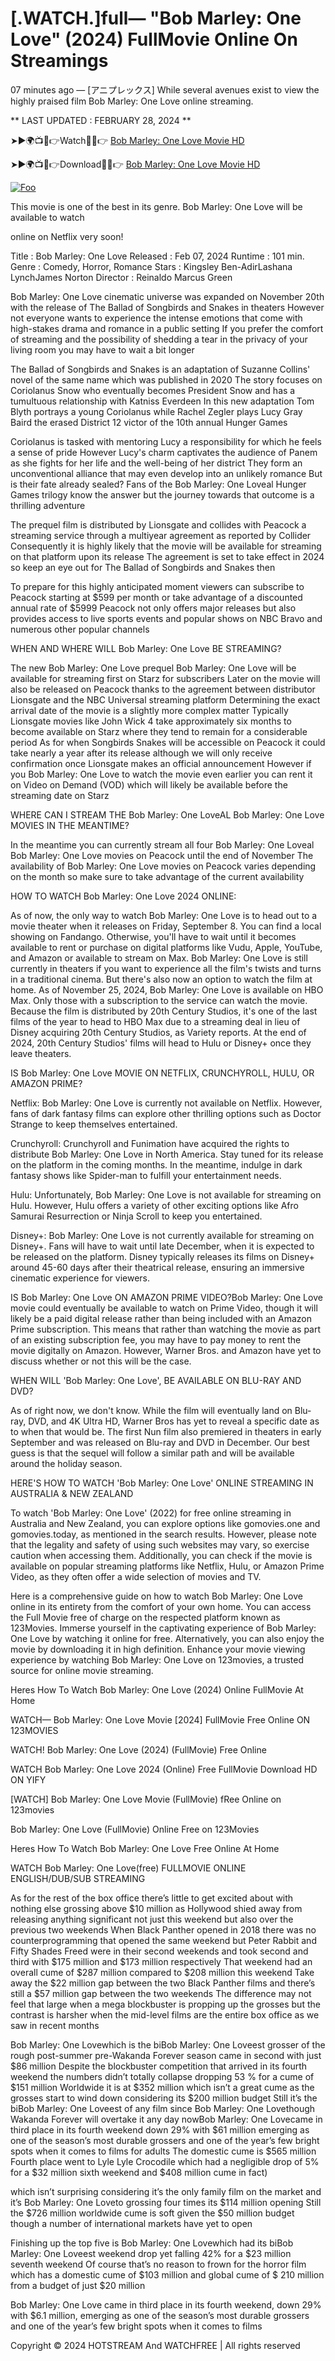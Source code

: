 <h1>[.WATCH.]full— "Bob Marley: One Love" (2024) FullMovie Online On Streamings</h1>

07 minutes ago — [アニプレックス] While several avenues exist to view the highly praised film Bob Marley: One Love online streaming.

** LAST UPDATED : FEBRUARY 28, 2024 **


➤►🌍📺📱👉Watch🔴✅👉 <a href="http://the.4tv.live/movie/802219/bob-marley-one-love/watch">Bob Marley: One Love Movie HD</a>

➤►🌍📺📱👉Download🔴✅👉 <a href="http://the.4tv.live/movie/802219/bob-marley-one-love/watch">Bob Marley: One Love Movie HD</a>

<p dir="auto"><a href="http://the.4tv.live/movie/802219/bob-marley-one-love/watch" rel="nofollow"><img src="https://camo.githubusercontent.com/917e6ed5c302499242165dcc02bdbce85c075fd21b35918eb9c0b771855261b8/68747470733a2f2f7374617469632e7769787374617469632e636f6d2f6d656469612f6232343966395f61646163386637306662336634356238383639313639366337376465313866337e6d76322e676966" alt="Foo" style="max-width: 100%;"></a></p>

This movie is one of the best in its genre. Bob Marley: One Love will be available to watch

online on Netflix very soon!

Title : Bob Marley: One Love
Released : Feb 07, 2024
Runtime : 101 min.
Genre : Comedy, Horror, Romance
Stars : Kingsley Ben-AdirLashana LynchJames Norton
Director : Reinaldo Marcus Green

Bob Marley: One Love cinematic universe was expanded on November 20th with the release of The Ballad of Songbirds and Snakes in theaters However not everyone wants to experience the intense emotions that come with high-stakes drama and romance in a public setting If you prefer the comfort of streaming and the possibility of shedding a tear in the privacy of your living room you may have to wait a bit longer

The Ballad of Songbirds and Snakes is an adaptation of Suzanne Collins' novel of the same name which was published in 2020 The story focuses on Coriolanus Snow who eventually becomes President Snow and has a tumultuous relationship with Katniss Everdeen In this new adaptation Tom Blyth portrays a young Coriolanus while Rachel Zegler plays Lucy Gray Baird the erased District 12 victor of the 10th annual Hunger Games

Coriolanus is tasked with mentoring Lucy a responsibility for which he feels a sense of pride However Lucy's charm captivates the audience of Panem as she fights for her life and the well-being of her district They form an unconventional alliance that may even develop into an unlikely romance But is their fate already sealed? Fans of the Bob Marley: One Loveal Hunger Games trilogy know the answer but the journey towards that outcome is a thrilling adventure

The prequel film is distributed by Lionsgate and collides with Peacock a streaming service through a multiyear agreement as reported by Collider Consequently it is highly likely that the movie will be available for streaming on that platform upon its release The agreement is set to take effect in 2024 so keep an eye out for The Ballad of Songbirds and Snakes then

To prepare for this highly anticipated moment viewers can subscribe to Peacock starting at $599 per month or take advantage of a discounted annual rate of $5999 Peacock not only offers major releases but also provides access to live sports events and popular shows on NBC Bravo and numerous other popular channels

WHEN AND WHERE WILL Bob Marley: One Love BE STREAMING?

The new Bob Marley: One Love prequel Bob Marley: One Love will be available for streaming first on Starz for subscribers Later on the movie will also be released on Peacock thanks to the agreement between distributor Lionsgate and the NBC Universal streaming platform Determining the exact arrival date of the movie is a slightly more complex matter Typically Lionsgate movies like John Wick 4 take approximately six months to become available on Starz where they tend to remain for a considerable period As for when Songbirds Snakes will be accessible on Peacock it could take nearly a year after its release although we will only receive confirmation once Lionsgate makes an official announcement However if you Bob Marley: One Love to watch the movie even earlier you can rent it on Video on Demand (VOD) which will likely be available before the streaming date on Starz

WHERE CAN I STREAM THE Bob Marley: One LoveAL Bob Marley: One Love MOVIES IN THE MEANTIME?

In the meantime you can currently stream all four Bob Marley: One Loveal Bob Marley: One Love movies on Peacock until the end of November The availability of Bob Marley: One Love movies on Peacock varies depending on the month so make sure to take advantage of the current availability

HOW TO WATCH Bob Marley: One Love 2024 ONLINE:

As of now, the only way to watch Bob Marley: One Love is to head out to a movie theater when it releases on Friday, September 8. You can find a local showing on Fandango. Otherwise, you'll have to wait until it becomes available to rent or purchase on digital platforms like Vudu, Apple, YouTube, and Amazon or available to stream on Max. Bob Marley: One Love is still currently in theaters if you want to experience all the film's twists and turns in a traditional cinema. But there's also now an option to watch the film at home. As of November 25, 2024, Bob Marley: One Love is available on HBO Max. Only those with a subscription to the service can watch the movie. Because the film is distributed by 20th Century Studios, it's one of the last films of the year to head to HBO Max due to a streaming deal in lieu of Disney acquiring 20th Century Studios, as Variety reports. At the end of 2024, 20th Century Studios' films will head to Hulu or Disney+ once they leave theaters.

IS Bob Marley: One Love MOVIE ON NETFLIX, CRUNCHYROLL, HULU, OR AMAZON PRIME?

Netflix: Bob Marley: One Love is currently not available on Netflix. However, fans of dark fantasy films can explore other thrilling options such as Doctor Strange to keep themselves entertained.

Crunchyroll: Crunchyroll and Funimation have acquired the rights to distribute Bob Marley: One Love in North America. Stay tuned for its release on the platform in the coming months. In the meantime, indulge in dark fantasy shows like Spider-man to fulfill your entertainment needs.

Hulu: Unfortunately, Bob Marley: One Love is not available for streaming on Hulu. However, Hulu offers a variety of other exciting options like Afro Samurai Resurrection or Ninja Scroll to keep you entertained.

Disney+: Bob Marley: One Love is not currently available for streaming on Disney+. Fans will have to wait until late December, when it is expected to be released on the platform. Disney typically releases its films on Disney+ around 45-60 days after their theatrical release, ensuring an immersive cinematic experience for viewers.

IS Bob Marley: One Love ON AMAZON PRIME VIDEO?Bob Marley: One Love movie could eventually be available to watch on Prime Video, though it will likely be a paid digital release rather than being included with an Amazon Prime subscription. This means that rather than watching the movie as part of an existing subscription fee, you may have to pay money to rent the movie digitally on Amazon. However, Warner Bros. and Amazon have yet to discuss whether or not this will be the case.

WHEN WILL 'Bob Marley: One Love', BE AVAILABLE ON BLU-RAY AND DVD?

As of right now, we don't know. While the film will eventually land on Blu-ray, DVD, and 4K Ultra HD, Warner Bros has yet to reveal a specific date as to when that would be. The first Nun film also premiered in theaters in early September and was released on Blu-ray and DVD in December. Our best guess is that the sequel will follow a similar path and will be available around the holiday season.

HERE'S HOW TO WATCH 'Bob Marley: One Love' ONLINE STREAMING IN AUSTRALIA & NEW ZEALAND

To watch 'Bob Marley: One Love' (2022) for free online streaming in Australia and New Zealand, you can explore options like gomovies.one and gomovies.today, as mentioned in the search results. However, please note that the legality and safety of using such websites may vary, so exercise caution when accessing them. Additionally, you can check if the movie is available on popular streaming platforms like Netflix, Hulu, or Amazon Prime Video, as they often offer a wide selection of movies and TV.

Here is a comprehensive guide on how to watch Bob Marley: One Love online in its entirety from the comfort of your own home. You can access the Full Movie free of charge on the respected platform known as 123Movies. Immerse yourself in the captivating experience of Bob Marley: One Love by watching it online for free. Alternatively, you can also enjoy the movie by downloading it in high definition. Enhance your movie viewing experience by watching Bob Marley: One Love on 123movies, a trusted source for online movie streaming.

Heres How To Watch Bob Marley: One Love (2024) Online FullMovie At Home

WATCH— Bob Marley: One Love Movie [2024] FullMovie Free Online ON 123MOVIES

WATCH! Bob Marley: One Love (2024) (FullMovie) Free Online

WATCH Bob Marley: One Love 2024 (Online) Free FullMovie Download HD ON YIFY

[WATCH] Bob Marley: One Love Movie (FullMovie) fRee Online on 123movies

Bob Marley: One Love (FullMovie) Online Free on 123Movies

Heres How To Watch Bob Marley: One Love Free Online At Home

WATCH Bob Marley: One Love(free) FULLMOVIE ONLINE ENGLISH/DUB/SUB STREAMING

As for the rest of the box office there’s little to get excited about with nothing else grossing above $10 million as Hollywood shied away from releasing anything significant not just this weekend but also over the previous two weekends When Black Panther opened in 2018 there was no counterprogramming that opened the same weekend but Peter Rabbit and Fifty Shades Freed were in their second weekends and took second and third with $175 million and $173 million respectively That weekend had an overall cume of $287 million compared to $208 million this weekend Take away the $22 million gap between the two Black Panther films and there’s still a $57 million gap between the two weekends The difference may not feel that large when a mega blockbuster is propping up the grosses but the contrast is harsher when the mid-level films are the entire box office as we saw in recent months

Bob Marley: One Lovewhich is the biBob Marley: One Loveest grosser of the rough post-summer pre-Wakanda Forever season came in second with just $86 million Despite the blockbuster competition that arrived in its fourth weekend the numbers didn’t totally collapse dropping 53 % for a cume of $151 million Worldwide it is at $352 million which isn’t a great cume as the grosses start to wind down considering its $200 million budget Still it’s the biBob Marley: One Loveest of any film since Bob Marley: One Lovethough Wakanda Forever will overtake it any day nowBob Marley: One Lovecame in third place in its fourth weekend down 29% with $61 million emerging as one of the season’s most durable grossers and one of the year’s few bright spots when it comes to films for adults The domestic cume is $565 million Fourth place went to Lyle Lyle Crocodile which had a negligible drop of 5% for a $32 million sixth weekend and $408 million cume in fact)

which isn’t surprising considering it’s the only family film on the market and it’s Bob Marley: One Loveto grossing four times its $114 million opening Still the $726 million worldwide cume is soft given the $50 million budget though a number of international markets have yet to open

Finishing up the top five is Bob Marley: One Lovewhich had its biBob Marley: One Loveest weekend drop yet falling 42% for a $23 million seventh weekend Of course that’s no reason to frown for the horror film which has a domestic cume of $103 million and global cume of $ 210 million from a budget of just $20 million

Bob Marley: One Love came in third place in its fourth weekend, down 29% with $6.1 million, emerging as one of the season’s most durable grossers and one of the year’s few bright spots when it comes to films

Copyright © 2024 HOTSTREAM And WATCHFREE | All rights reserved
